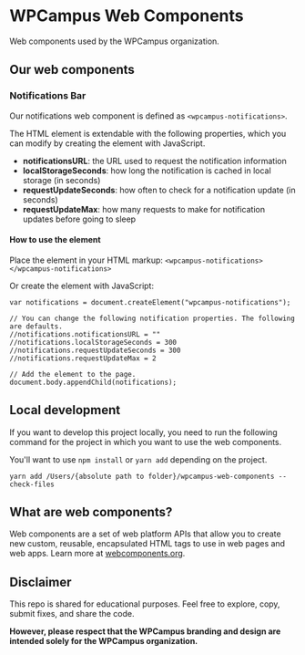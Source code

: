 # WPCampus Web Components

Web components used by the WPCampus organization.

## Our web components

### Notifications Bar
Our notifications web component is defined as `<wpcampus-notifications>`.

The HTML element is extendable with the following properties, which you can modify by creating the element with JavaScript.

- **notificationsURL**: the URL used to request the notification information
- **localStorageSeconds**: how long the notification is cached in local storage (in seconds)
- **requestUpdateSeconds**: how often to check for a notification update (in seconds)
- **requestUpdateMax**: how many requests to make for notification updates before going to sleep

#### How to use the element

Place the element in your HTML markup: `<wpcampus-notifications></wpcampus-notifications>`

Or create the element with JavaScript:

```
var notifications = document.createElement("wpcampus-notifications");

// You can change the following notification properties. The following are defaults.
//notifications.notificationsURL = ""
//notifications.localStorageSeconds = 300
//notifications.requestUpdateSeconds = 300
//notifications.requestUpdateMax = 2

// Add the element to the page.
document.body.appendChild(notifications);
```

## Local development

If you want to develop this project locally, you need to run the following command for the project in which you want to use the web components.

You'll want to use `npm install` or `yarn add` depending on the project.

`yarn add /Users/{absolute path to folder}/wpcampus-web-components --check-files`

## What are web components?

Web components are a set of web platform APIs that allow you to create new custom, reusable, encapsulated HTML tags to use in web pages and web apps. Learn more at [webcomponents.org](https://www.webcomponents.org/introduction).

## Disclaimer

This repo is shared for educational purposes. Feel free to explore, copy, submit fixes, and share the code.

**However, please respect that the WPCampus branding and design are intended solely for the WPCampus organization.**
